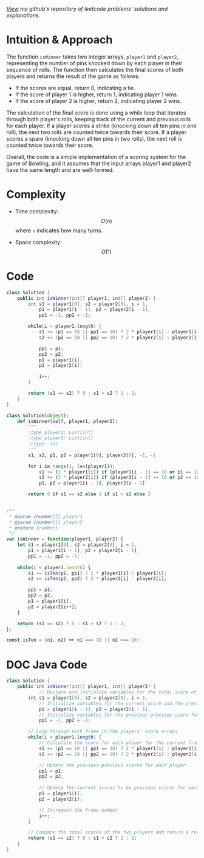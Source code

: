 *[View](https://github.com/ladunjexa/the-leetcode) my github's repository of leetcode problems' solutions and explanations.*

# Intuition & Approach

The function `isWinner` takes two integer arrays, `player1` and `player2`, representing the number of pins knocked down by each player in their sequence of rolls. The function then calculates the final scores of both players and returns the result of the game as follows:

- If the scores are equal, return 0, indicating a tie.
- If the score of player 1 is higher, return 1, indicating player 1 wins.
- If the score of player 2 is higher, return 2, indicating player 2 wins.

The calculation of the final score is done using a while loop that iterates through both player's rolls, keeping track of the current and previous rolls for each player. If a player scores a strike (knocking down all ten pins in one roll), the next two rolls are counted twice towards their score. If a player scores a spare (knocking down all ten pins in two rolls), the next roll is counted twice towards their score.

Overall, the code is a simple implementation of a scoring system for the game of Bowling, and it assumes that the input arrays player1 and player2 have the same length and are well-formed.

# Complexity
- Time complexity: $$O(n)$$ where `n` indicates how many turns.
<!-- Add your time complexity here, e.g. $$O(n)$$ -->

- Space complexity: $$O(1)$$
<!-- Add your space complexity here, e.g. $$O(n)$$ -->

# Code
```java []
class Solution {
    public int isWinner(int[] player1, int[] player2) {
        int s1 = player1[0], s2 = player2[0], i = 1,
            p1 = player1[i - 1], p2 = player2[i - 1],
            pp1 = -1, pp2 = -1;

        while(i < player1.length) {
            s1 += (p1 == 10 || pp1 == 10) ? 2 * player1[i] : player1[i];
            s2 += (p2 == 10 || pp2 == 10) ? 2 * player2[i] : player2[i];

            pp1 = p1;
            pp2 = p2;
            p1 = player1[i];
            p2 = player2[i];

            i++;
        }

        return (s1 == s2) ? 0 : s1 > s2 ? 1 : 2;
    }
}
```
``` python []
class Solution(object):
    def isWinner(self, player1, player2):
        """
        :type player1: List[int]
        :type player2: List[int]
        :rtype: int
        """
        s1, s2, p1, p2 = player1[0], player2[0], -1, -1

        for i in range(1, len(player1)):
            s1 += (2 * player1[i]) if (player1[i - 1] == 10 or p1 == 10) else player1[i]
            s2 += (2 * player2[i]) if (player2[i - 1] == 10 or p2 == 10) else player2[i]
            p1, p2 = player1[i - 1], player2[i - 1]

        return 0 if s1 == s2 else 1 if s1 > s2 else 2
    
```
``` javascript []
/**
 * @param {number[]} player1
 * @param {number[]} player2
 * @return {number}
 */
var isWinner = function(player1, player2) {
    let s1 = player1[0], s2 = player2[0], i = 1,
        p1 = player1[i - 1], p2 = player2[i - 1],
        pp1 = -1, pp2 = -1;
    
    while(i < player1.length) {
        s1 += isTen(p1, pp1) ? 2 * player1[i] : player1[i];
        s2 += isTen(p2, pp2) ? 2 * player2[i] : player2[i];

        pp1 = p1;
        pp2 = p2;
        p1 = player1[i];
        p2 = player2[i++];
    }

    return (s1 == s2) ? 0 : s1 > s2 ? 1 : 2;
};

const isTen = (n1, n2) => n1 === 10 || n2 === 10;
```
# DOC Java Code
```java []
class Solution {
    public int isWinner(int[] player1, int[] player2) {
            // Declare and initialize variables for the total score of each player and the frame number
        int s1 = player1[0], s2 = player2[0], i = 1,
            // Initialize variables for the current score and the previous score for each player
            p1 = player1[i - 1], p2 = player2[i - 1],
            // Initialize variables for the previous previous score for each player (default to -1)
            pp1 = -1, pp2 = -1;

        // Loop through each frame in the players' score arrays
        while(i < player1.length) {
            // Calculate the score for each player for the current frame, taking into account any bonuses
            s1 += (p1 == 10 || pp1 == 10) ? 2 * player1[i] : player1[i];
            s2 += (p2 == 10 || pp2 == 10) ? 2 * player2[i] : player2[i];

            // Update the previous-previous scores for each player
            pp1 = p1;
            pp2 = p2;
            
            // Update the current scores to be previous scores for each player
            p1 = player1[i];
            p2 = player2[i];

            // Increment the frame number
            i++;
        }

        // Compare the total scores of the two players and return a result indicating the winner
        return (s1 == s2) ? 0 : s1 > s2 ? 1 : 2;
    }
}
```
